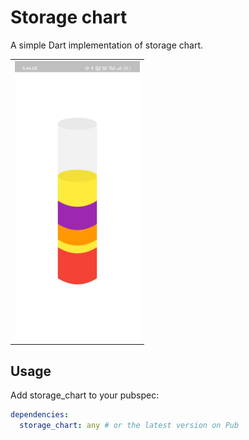 # Storage chart

A simple Dart implementation of storage chart.

<div style="text-align: center"><table><tr>
  <td style="text-align: center">
  <a href="https://github.com/dineshMadvise/storage_chart/blob/main/storage_chart.png">
    <img src="https://github.com/dineshMadvise/storage_chart/blob/main/storage_chart.png" width="200"/></a>
</td>
</tr></table></div>

## Usage

Add storage_chart to your pubspec:

```yaml
dependencies:
  storage_chart: any # or the latest version on Pub
```